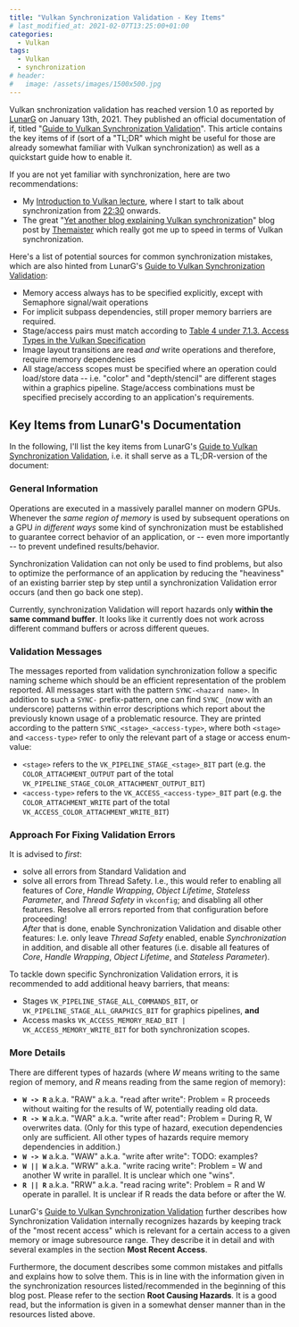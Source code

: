 ```yaml
---
title: "Vulkan Synchronization Validation - Key Items"
# last_modified_at: 2021-02-07T13:25:00+01:00
categories:
  - Vulkan
tags:
  - Vulkan
  - synchronization
# header:
#   image: /assets/images/1500x500.jpg
---
```


Vulkan snchronization validation has reached version 1.0 as reported by [LunarG](www.lunarg.com) on January 13th, 2021. They published an official documentation of if, titled "[Guide to Vulkan Synchronization Validation](https://www.lunarg.com/wp-content/uploads/2021/01/Final_Guide-to-Vulkan-Synchronization-Validation_Jan_21.pdf)". This article contains the key items of if (sort of a "TL;DR" which might be useful for those are already somewhat familiar with Vulkan synchronization) as well as a quickstart guide how to enable it.

If you are not yet familiar with synchronization, here are two recommendations:
- My [Introduction to Vulkan lecture](https://youtu.be/isbMMIwmZes), where I start to talk about synchronization from [22:30](https://youtu.be/isbMMIwmZes?t=1350) onwards.
- The great "[Yet another blog explaining Vulkan synchronization](http://themaister.net/blog/2019/08/14/yet-another-blog-explaining-vulkan-synchronization)" blog post by [Themaister](https://themaister.net/about.html) which really got me up to speed in terms of Vulkan synchronization.

Here's a list of potential sources for common synchronization mistakes, which are also hinted from LunarG's [Guide to Vulkan Synchronization Validation](https://www.lunarg.com/wp-content/uploads/2021/01/Final_Guide-to-Vulkan-Synchronization-Validation_Jan_21.pdf):
- Memory access always has to be specified explicitly, except with Semaphore signal/wait operations
- For implicit subpass dependencies, still proper memory barriers are required.
- Stage/access pairs must match according to [Table 4 under 7.1.3. Access Types in the Vulkan Specification](https://www.khronos.org/registry/vulkan/specs/1.2-extensions/html/vkspec.html#synchronization-access-types)
- Image layout transitions are read _and_ write operations and therefore, require memory dependencies
- All stage/access scopes must be specified where an operation could load/store data -- i.e. "color" and "depth/stencil" are different stages within a graphics pipeline. Stage/access combinations must be specified precisely according to an application's requirements.

## Key Items from LunarG's Documentation

In the following, I'll list the key items from LunarG's [Guide to Vulkan Synchronization Validation](https://www.lunarg.com/wp-content/uploads/2021/01/Final_Guide-to-Vulkan-Synchronization-Validation_Jan_21.pdf), i.e. it shall serve as a TL;DR-version of the document:

### General Information 
Operations are executed in a massively parallel manner on modern GPUs. Whenever the _same region of memory_  is used by subsequent operations on a GPU _in different ways_ some kind of synchronization must be established to guarantee correct behavior of an application, or -- even more importantly -- to prevent undefined results/behavior.

Synchronization Validation can not only be used to find problems, but also to optimize the performance of an application by reducing the "heaviness" of an existing barrier step by step until a synchronization Validation error occurs (and then go back one step).

Currently, synchronization Validation will report hazards only **within the same command buffer**. It looks like it currently does not work across different command buffers or across different queues.

### Validation Messages
The messages reported from validation synchronization follow a specific naming scheme which should be an efficient representation of the problem reported. All messages start with the pattern `SYNC-<hazard name>`. In addition to such a `SYNC-` prefix-pattern, one can find `SYNC_` (now with an underscore) patterns within error descriptions which report about the previously known usage of a problematic resource. They are printed according to the pattern `SYNC_<stage>_<access-type>`, where both `<stage>` and `<access-type>` refer to only the relevant part of a stage or access enum-value:
- `<stage>` refers to the `VK_PIPELINE_STAGE_<stage>_BIT` part (e.g. the `COLOR_ATTACHMENT_OUTPUT` part of the total `VK_PIPELINE_STAGE_COLOR_ATTACHMENT_OUTPUT_BIT`)
- `<access-type>` refers to the `VK_ACCESS_<access-type>_BIT` part (e.g. the `COLOR_ATTACHMENT_WRITE` part of the total `VK_ACCESS_COLOR_ATTACHMENT_WRITE_BIT`)

### Approach For Fixing Validation Errors
It is advised to _first_:
- solve all errors from Standard Validation and 
- solve all errors from Thread Safety.
I.e., this would refer to enabling all features of _Core_, _Handle Wrapping_, _Object Lifetime_, _Stateless Parameter_, and _Thread Safety_ in `vkconfig`; and disabling all other features. Resolve all errors reported from that configuration before proceeding!        
_After_ that is done, enable Synchronization Validation and disable other features: I.e. only leave _Thread Safety_ enabled, enable _Synchronization_ in addition, and disable all other features (i.e. disable all features of _Core_, _Handle Wrapping_, _Object Lifetime_, and _Stateless Parameter_).

To tackle down specific Synchronization Validation errors, it is recommended to add additional heavy barriers, that means:
- Stages `VK_PIPELINE_STAGE_ALL_COMMANDS_BIT`, or `VK_PIPELINE_STAGE_ALL_GRAPHICS_BIT` for graphics pipelines, **and**
- Access masks `VK_ACCESS_MEMORY_READ_BIT | VK_ACCESS_MEMORY_WRITE_BIT` for both synchronization scopes.

### More Details
There are different types of hazards (where _W_ means writing to the same region of memory, and _R_ means reading from the same region of memory):
- **`W -> R`** a.k.a. "RAW" a.k.a. "read after write": Problem = R proceeds without waiting for the results of W, potentially reading old data.
- **`R -> W`** a.k.a. "WAR" a.k.a. "write after read": Problem = During R, W overwrites data. (Only for this type of hazard, execution dependencies only are sufficient. All other types of hazards require memory dependencies in addition.)
- **`W -> W`** a.k.a. "WAW" a.k.a. "write after write": TODO: examples?
- **`W || W`** a.k.a. "WRW" a.k.a. "write racing write": Problem = W and another W write in parallel. It is unclear which one "wins".
- **`R || R`** a.k.a. "RRW" a.k.a. "read racing write": Problem = R and W operate in parallel. It is unclear if R reads the data before or after the W.

LunarG's [Guide to Vulkan Synchronization Validation](https://www.lunarg.com/wp-content/uploads/2021/01/Final_Guide-to-Vulkan-Synchronization-Validation_Jan_21.pdf) further describes how Synchronization Validation internally recognizes hazards by keeping track of the "most recent access" which is relevant for a certain access to a given memory or image subresource range. They describe it in detail and with several examples in the section **Most Recent Access**.

Furthermore, the document describes some common mistakes and pitfalls and explains how to solve them. This is in line with the information given in the synchronization resources listed/recommended in the beginning of this blog post. Please refer to the section **Root Causing Hazards**. It is a good read, but the information is given in a somewhat denser manner than in the resources listed above. 

